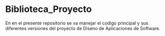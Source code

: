 # Biblioteca_Proyecto
En en el presente repositorio se va manejar el codigo principal y sus diferentes versiones del proyecto de Diseno de Aplicaciones de Software. 
